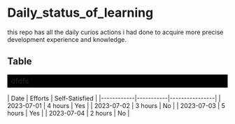 # Daily_status_of_learning
this repo has all the daily curios actions i had done to acquire more precise development experience and knowledge.


## Table
<div style="width:100%">
    <table>
        <tr><th>dfdfs</th></tr>
    </table>
| Date       | Efforts   | Self-Satisfied |
|------------|-----------|----------------|
| 2023-07-01 | 4 hours   | Yes            |
| 2023-07-02 | 3 hours   | No             |
| 2023-07-03 | 5 hours   | Yes            |
| 2023-07-04 | 2 hours   | No             |
</div>
<style>
table {
    width: 100%;
    background-color: black;
}

tr:nth-child(even) {
    background-color: grey;
}
</style>
